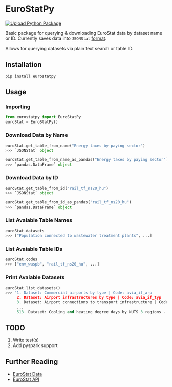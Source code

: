 # EuroStatPy

[![Upload Python Package](https://github.com/deepwaterpaladin/eurostatpy/actions/workflows/publish.yml/badge.svg)](https://github.com/deepwaterpaladin/eurostatpy/actions/workflows/publish.yml)

Basic package for querying &amp; downloading EuroStat data by dataset name or ID. Currently saves data into `JSONStat` [format](https://github.com/26fe/jsonstat.py).

Allows for querying datasets via plain text search or table ID.

## Installation

`pip install eurostatpy`

## Usage

### Importing

```python
from eurostatpy import EuroStatPy
euroStat = EuroStatPy()
```

### Download Data by Name

```python
euroStat.get_table_from_name("Energy taxes by paying sector")
>>> `JSONStat` object

euroStat.get_table_from_name_as_pandas("Energy taxes by paying sector")
>>> `pandas.DataFrame` object
```

### Download Data by ID

```python
euroStat.get_table_from_id("rail_tf_ns20_hu")
>>> `JSONStat` object

euroStat.get_table_from_id_as_pandas("rail_tf_ns20_hu")
>>> `pandas.DataFrame` object
```

### List Avaiable Table Names

```python
euroStat.datasets
>>> ["Population connected to wastewater treatment plants", ...]
```

### List Avaiable Table IDs

```python
euroStat.codes
>>> ["env_waspb", "rail_tf_ns20_hu", ...]
```

### Print Avaiable Datasets

```python
euroStat.list_datasets()
>>> "1. Dataset: Commercial airports by type | Code: avia_if_arp
     2. Dataset: Airport infrastructures by type | Code: avia_if_typ
     3. Dataset: Airport connections to transport infrastructure | Code: avia_if_arp_co
     ...
     513. Dataset: Cooling and heating degree days by NUTS 3 regions - monthly data | Code: nrg_chddr2_m"
```

## TODO

1. Write test(s)
1. Add pyspark support

## Further Reading

- [EuroStat Data](https://ec.europa.eu/eurostat/web/main/data/database)
- [EuroStat API](https://wikis.ec.europa.eu/display/EUROSTATHELP/API+-+Getting+started+with+statistics+API)
